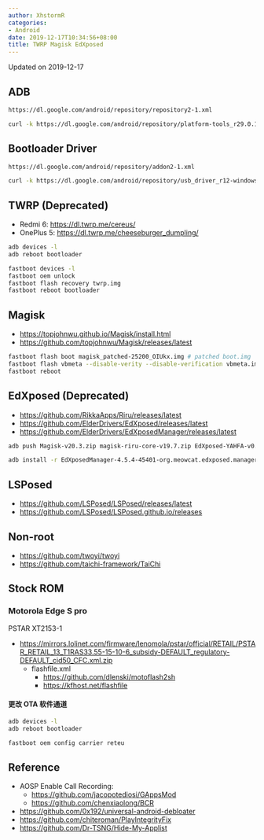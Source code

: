 ```yaml
---
author: XhstormR
categories:
- Android
date: 2019-12-17T10:34:56+08:00
title: TWRP Magisk EdXposed
---
```


<!--more-->

Updated on 2019-12-17

>

## ADB
```bash
https://dl.google.com/android/repository/repository2-1.xml

curl -k https://dl.google.com/android/repository/platform-tools_r29.0.1-windows.zip | busybox unzip -
```

## Bootloader Driver
```bash
https://dl.google.com/android/repository/addon2-1.xml

curl -k https://dl.google.com/android/repository/usb_driver_r12-windows.zip | busybox unzip -
```

## TWRP (Deprecated)
* Redmi 6: https://dl.twrp.me/cereus/
* OnePlus 5: https://dl.twrp.me/cheeseburger_dumpling/

```bash
adb devices -l
adb reboot bootloader

fastboot devices -l
fastboot oem unlock
fastboot flash recovery twrp.img
fastboot reboot bootloader
```

## Magisk
* https://topjohnwu.github.io/Magisk/install.html
* https://github.com/topjohnwu/Magisk/releases/latest

```bash
fastboot flash boot magisk_patched-25200_OIUkx.img # patched boot.img
fastboot flash vbmeta --disable-verity --disable-verification vbmeta.img
fastboot reboot
```

## EdXposed (Deprecated)
* https://github.com/RikkaApps/Riru/releases/latest
* https://github.com/ElderDrivers/EdXposed/releases/latest
* https://github.com/ElderDrivers/EdXposedManager/releases/latest

```bash
adb push Magisk-v20.3.zip magisk-riru-core-v19.7.zip EdXposed-YAHFA-v0.4.6.1.4510.zip /sdcard/Download/

adb install -r EdXposedManager-4.5.4-45401-org.meowcat.edxposed.manager-release.apk
```

## LSPosed
* https://github.com/LSPosed/LSPosed/releases/latest
* https://github.com/LSPosed/LSPosed.github.io/releases

## Non-root
* https://github.com/twoyi/twoyi
* https://github.com/taichi-framework/TaiChi


## Stock ROM

### Motorola Edge S pro
PSTAR XT2153-1

* https://mirrors.lolinet.com/firmware/lenomola/pstar/official/RETAIL/PSTAR_RETAIL_13_T1RAS33.55-15-10-6_subsidy-DEFAULT_regulatory-DEFAULT_cid50_CFC.xml.zip
    * flashfile.xml
        * https://github.com/dlenski/motoflash2sh
        * https://kfhost.net/flashfile

#### 更改 OTA 软件通道

```bash
adb devices -l
adb reboot bootloader

fastboot oem config carrier reteu
```

## Reference
* AOSP Enable Call Recording:
    * https://github.com/jacopotediosi/GAppsMod
    * https://github.com/chenxiaolong/BCR
* https://github.com/0x192/universal-android-debloater
* https://github.com/chiteroman/PlayIntegrityFix
* https://github.com/Dr-TSNG/Hide-My-Applist
